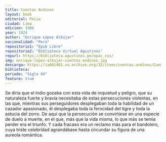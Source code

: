 ```yaml
---
title: Cuentos Andinos
layout: book
editorial: Peisa
ciudad: Lima
edicion: 1986
year: 1924
author: "Enrique López Albújar"
nacionalidad: "Perú"
repositorio1: "Epub Libre"
repositorio2: "Biblioteca Virtual Agustinos"
repurl: https://biblioteca.agustinos.pe/opac_css/
img: enrique-lopez-albujar-cuentos-andinos.jpg
descarga: https://ia601401.us.archive.org/32/items/cuentos-andinos/Cuentos%20andinos.pdf
biblioteca: 
periodo: "Siglo XX"
feature: true
---
```

 

Se diría que el indio gozaba con esta vida de inquietud y peligro, que su naturaleza fuerte y bravía necesitaba de estas persecuciones violentas, en las que, mientras sus perseguidores desplegaban toda la habilidad de un cazador apasionado, él desplegaba toda la ferocidad del tigre y toda la astucia del zorro. De aquí que la persecución se convirtiese en una especie de duelo a muerte, en el que, más que la vida misma, lo que más se temía perder era el triunfo. Y cada fracaso era un reclamo más para el bandolero, cuya triste celebridad agrandábase hasta circundar su figura de una aureola romántica.